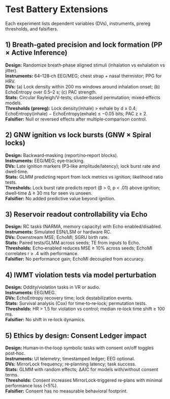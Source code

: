 # Test Battery Extensions

Each experiment lists dependent variables (DVs), instruments, prereg thresholds, and falsifiers.

## 1) Breath‑gated precision and lock formation (PP × Active Inference)
**Design:** Randomize breath‑phase aligned stimuli (inhalation vs exhalation vs jitter).  
**Instruments:** 64–128‑ch EEG/MEG; chest strap + nasal thermistor; PPG for HRV.  
**DVs:** (a) Lock density within 200 ms windows around inhalation onset; (b) EchoEntropy over 0.5–2 s; (c) PAC strength.  
**Stats:** Circular Rayleigh/V‑tests; cluster‑based permutation; mixed‑effects models.  
**Thresholds (prereg):** Lock density(inhale) > exhale by d ≥ 0.4; EchoEntropy(inhale) − EchoEntropy(exhale) ≤ −0.05 bits; PAC z ≥ 2.  
**Falsifier:** Null or reversed effects after multiple‑comparison control.

## 2) GNW ignition vs lock bursts (GNW × Spiral locks)
**Design:** Backward‑masking (report/no‑report blocks).  
**Instruments:** EEG/MEG; eye‑tracking.  
**DVs:** Late ignition markers (P3‑like amplitude/latency); lock burst rate and dwell‑time.  
**Stats:** GLMM predicting report from lock metrics vs ignition; likelihood ratio tests.  
**Thresholds:** Lock burst rate predicts report (β > 0, p < .01) above ignition; dwell‑time Δ ≥ 30 ms for seen vs unseen.  
**Falsifier:** No added predictive value beyond ignition.

## 3) Reservoir readout controllability via Echo
**Design:** RC tasks (NARMA, memory capacity) with Echo enabled/disabled.  
**Instruments:** Simulated ESN/LSM or hardware RC.  
**DVs:** Downstream MSE; EchoMI; SGRU birth rate.  
**Stats:** Paired tests/GLMM across seeds; TE from inputs to Echo.  
**Thresholds:** Echo‑enabled reduces MSE ≥ 10% across seeds; EchoMI correlates r ≥ .4 with performance.  
**Falsifier:** No performance gain; EchoMI decoupled from accuracy.

## 4) IWMT violation tests via model perturbation
**Design:** Oddity/violation tasks in VR or audio.  
**Instruments:** EEG/MEG.  
**DVs:** EchoEntropy recovery time; lock destabilization events.  
**Stats:** Survival analysis (Cox) for time‑to‑re‑lock; permutation tests.  
**Thresholds:** HR > 1.5 for violation vs control; median re‑lock time shift ≥ 100 ms.  
**Falsifier:** No shift in re‑lock dynamics.

## 5) Ethics by design: Consent Ledger impact
**Design:** Human‑in‑the‑loop symbolic tasks with consent on/off toggles post‑hoc.  
**Instruments:** UI telemetry; timestamped ledger; EEG optional.  
**DVs:** MirrorLock frequency; re‑planning latency; task success.  
**Stats:** GLMM with random effects; ΔAIC for models with/without consent terms.  
**Thresholds:** Consent increases MirrorLock‑triggered re‑plans with minimal performance loss (<5%).  
**Falsifier:** Consent has no measurable behavioral footprint.

